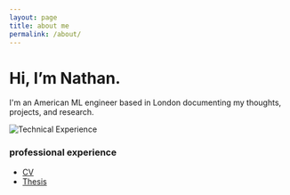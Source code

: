 ```yaml
---
layout: page
title: about me
permalink: /about/
---
```


# Hi, I’m Nathan. 

I'm an American ML engineer based in London documenting my thoughts, projects, and research.

![Technical Experience](https://itsnemoooo.github.io/assets/images/skills.png)
### professional experience
- [CV](assets/NCarey.pdf)
- [Thesis](assets/Thesis.pdf)